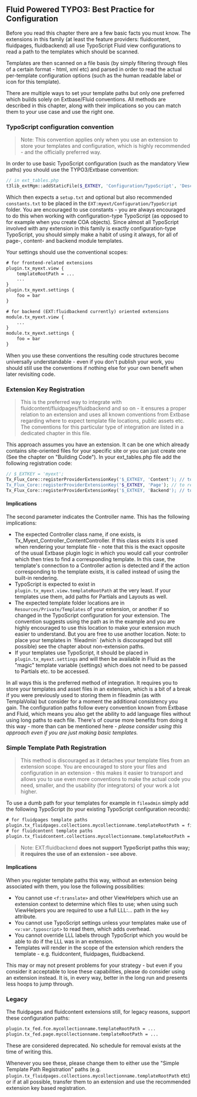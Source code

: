## Fluid Powered TYPO3: Best Practice for Configuration

Before you read this chapter there are a few basic facts you must know. The extensions in this family (at least the feature
providers: fluidcontent, fluidpages, fluidbackend) all use TypoScript Fluid view configurations to read a path to the templates
which should be scanned.

Templates are then scanned on a file basis (by simply filtering through files of a certain format - html, xml etc) and parsed in
order to read the actual per-template configuration options (such as the human readable label or icon for this template).

There are multiple ways to set your template paths but only one preferred which builds solely on Extbase/Fluid conventions. All
methods are described in this chapter, along with their implications so you can match them to your use case and use the right one.

### TypoScript configuration convention

> Note: This convention applies only when you use an extension to store your templates and configuration, which is highly
> recommended - and the officially preferred way.

In order to use basic TypoScript configuration (such as the mandatory View paths) you should use the TYPO3/Extbase convention:

```php
// in ext_tables.php
t3lib_extMgm::addStaticFile($_EXTKEY, 'Configuration/TypoScript', 'Description of configuration');
```

Which then expects a `setup.txt` and optional but also recommended `constants.txt` to be placed in the
`EXT:myext/Configuration/TypoScript` folder. You are encouraged to use constants - you are always encouraged to do this when
working with configuration-type TypoScript (as opposed to for example when you create COA objects). Since almost all TypoScript
involved with any extension in this family is exactly configuration-type TypoScript, you should simply make a habit of using it
always, for all of page-, content- and backend module templates.

Your settings should use the conventional scopes:

```txt
# for frontend-related extensions
plugin.tx_myext.view {
	templateRootPath = ...
	...
}
plugin.tx_myext.settings {
	foo = bar
}

# for backend (EXT:fluidbackend currently) oriented extensions
module.tx_myext.view {
	...
}
module.tx_myext.settings {
	foo = bar
}
```

When you use these conventions the resulting code structures become universally understandable - even if you don't publish your
work, you should still use the conventions if nothing else for your own benefit when later revisiting code.

### Extension Key Registration

> This is the preferred way to integrate with fluidcontent/fluidpages/fluidbackend and so on - it ensures a proper relation to an
> extension and uses all known conventions from Extbase regarding where to expect template file locations, public assets etc.
> The conventions for this particular type of integration are listed in a dedicated chapter in this file.

This approach assumes you have an extension. It can be one which already contains site-oriented files for your specific site or
you can just create one (See the chapter on "Building Code"). In your ext_tables.php file add the following registration code:

```php
// $_EXTKEY = 'myext';
Tx_Flux_Core::registerProviderExtensionKey('$_EXTKEY, 'Content'); // to register content templates
Tx_Flux_Core::registerProviderExtensionKey('$_EXTKEY, 'Page'); // to register page templates
Tx_Flux_Core::registerProviderExtensionKey('$_EXTKEY, 'Backend'); // to register backend module templates
```

#### Implications

The second parameter indicates the Controller name. This has the following implications:

* The expected Controller class name, if one exists, is Tx_Myext_Controller_ContentController. If this class exists it is used
  when rendering your template file - note that this is the exact opposite of the usual Extbase plugin logic in which you would
  call your controller which then tries to find a corresponding template. In this case, the template's connection to a Controller
  action is detected and if the action corresponding to the template exists, it is called instead of using the built-in rendering.
* TypoScript is expected to exist in `plugin.tx_myext.view.templateRootPath` at the very least. If your templates use them, add
  paths for Partials and Layouts as well.
* The expected template folder locations are in `Resources/Private/Templates` of your extension, or another if so changed in the
  TypoScript configuration for your extension. The convention suggests using the path as in the example and you are highly
  encouraged to use this location to make your extension much easier to understand. But you are free to use another location.
  Note: to place your templates in `fileadmin´ (which is discouraged but still possible) see the chapter about non-extension paths.
* If your templates use TypoScript, it should be placed in `plugin.tx_myext.settings` and will then be available in Fluid as
  the "magic" template variable {settings} which does not need to be passed to Partials etc. to be accessed.

In all ways this is the preferred method of integration. It requires you to store your templates and asset files in an extension,
which is a bit of a break if you were previously used to storing them in fileadmin (as with TemplaVoila) but consider for a moment
the additional consistency you gain. The configuration paths follow every convention known from Extbase and Fluid, which means
you also get the ability to add language files without using long paths to each file. There's of course more benefits from doing
it this way - more than can be mentioned here - _please consider using this approach even if you are just making basic templates._

### Simple Template Path Registration

> This method is discouraged as it detaches your template files from an extension scope. You are encouraged to store your files
> and configuration in an extension - this makes it easier to transport and allows you to use even more conventions to make the
> actual code you need, smaller, and the usability (for integrators) of your work a lot higher.

To use a dumb path for your templates for example in `fileadmin` simply add the following TypoScript (to your existing TypoScript
configuration records):

```txt
# for fluidpages template paths
plugin.tx_fluidpages.collections.mycollectionname.templateRootPath = fileadmin/templates/page/
# for fluidcontent template paths
plugin.tx_fluidcontent.collections.mycollectionname.templateRootPath = fileadmin/templates/content/
```

> Note: EXT:fluidbackend __does not support TypoScript paths this way; it requires the use of an extension - see above__.

#### Implications

When you register template paths this way, without an extension being associated with them, you lose the following possibilities:

* You cannot use `<f:translate>` and other ViewHelpers which use an extension context to determine which files to use; when using
  such ViewHelpers you are required to use a full LLL:... path in the `key` attribute.
* You cannot use TypoScript settings unless your templates make use of `<v:var.typoscript>` to read them, which adds overhead.
* You cannot override LLL labels through TypoScript which you would be able to do if the LLL was in an extension.
* Templates will render in the scope of the extension which renders the template - e.g. fluidcontent, fluidpages, fluidbackend.

This may or may not present problems for your strategy - but even if you consider it acceptable to lose these capabilities, please
do consider using an extension instead. It is, in every way, better in the long run and presents less hoops to jump through.

### Legacy

The fluidpages and fluidcontent extensions still, for legacy reasons, support these configuration paths:

```txt
plugin.tx_fed.fce.mycollectionname.templateRootPath = ...
plugin.tx_fed.page.mycollectionname.templateRootPath = ...
```

These are considered deprecated. No schedule for removal exists at the time of writing this.

Whenever you see these, please change them to either use the "Simple Template Path Registration" paths (e.g.
`plugin.tx_fluidpages.collections.mycollectionname.templateRootPath` etc) or if at all possible, transfer them to an extension and
use the recommended extension key based registration.
